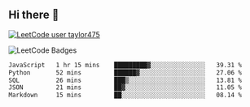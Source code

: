 ## Hi there 👋

[![LeetCode user taylor475](https://img.shields.io/badge/dynamic/json?style=for-the-badge&labelColor=black&color=%23ffa116&label=Solved&query=solvedOverTotal&url=https%3A%2F%2Fleetcode-badge.vercel.app%2Fapi%2Fusers%2Ftaylor475&logo=leetcode&logoColor=yellow)](https://leetcode.com/taylor475/)

<img src="https://leetcode-badge-showcase.vercel.app/api?username=taylor475" alt="LeetCode Badges" />

<!--START_SECTION:waka-->

```txt
JavaScript   1 hr 15 mins    █████████▓░░░░░░░░░░░░░░░   39.31 %
Python       52 mins         ██████▓░░░░░░░░░░░░░░░░░░   27.06 %
SQL          26 mins         ███▒░░░░░░░░░░░░░░░░░░░░░   13.81 %
JSON         21 mins         ██▓░░░░░░░░░░░░░░░░░░░░░░   11.05 %
Markdown     15 mins         ██░░░░░░░░░░░░░░░░░░░░░░░   08.14 %
```

<!--END_SECTION:waka-->

<!--
**taylor475/taylor475** is a ✨ _special_ ✨ repository because its `README.md` (this file) appears on your GitHub profile.

Here are some ideas to get you started:

- 🔭 I’m currently working on ...
- 🌱 I’m currently learning ...
- 👯 I’m looking to collaborate on ...
- 🤔 I’m looking for help with ...
- 💬 Ask me about ...
- 📫 How to reach me: ...
- 😄 Pronouns: ...
- ⚡ Fun fact: ...
-->
